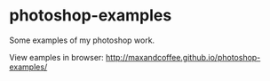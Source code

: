 # photoshop-examples
Some examples of my photoshop work.

View eamples in browser: http://maxandcoffee.github.io/photoshop-examples/
